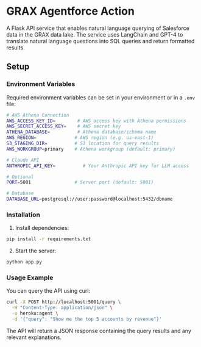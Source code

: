 # GRAX Agentforce Action

A Flask API service that enables natural language querying of Salesforce data in the GRAX data lake. The service uses LangChain and GPT-4 to translate natural language questions into SQL queries and return formatted results.

## Setup

### Environment Variables

Required environment variables can be set in your environment or in a `.env` file:

```bash
# AWS Athena Connection
AWS_ACCESS_KEY_ID=        # AWS access key with Athena permissions
AWS_SECRET_ACCESS_KEY=    # AWS secret key
ATHENA_DATABASE=          # Athena database/schema name
AWS_REGION=              # AWS region (e.g. us-east-1)
S3_STAGING_DIR=          # S3 location for query results
AWS_WORKGROUP=primary    # Athena workgroup (default: primary)

# Claude API
ANTHROPIC_API_KEY=          # Your Anthropic API key for LLM access

# Optional
PORT=5001                # Server port (default: 5001)

# Database
DATABASE_URL=postgresql://user:password@localhost:5432/dbname
```

### Installation

1. Install dependencies:

```bash
pip install -r requirements.txt
```

2. Start the server:

```bash
python app.py
```

### Usage Example

You can query the API using curl:

```bash
curl -X POST http://localhost:5001/query \
  -H "Content-Type: application/json" \
  -u heroku:agent \
  -d '{"query": "Show me the top 5 accounts by revenue"}'
```

The API will return a JSON response containing the query results and any relevant explanations.